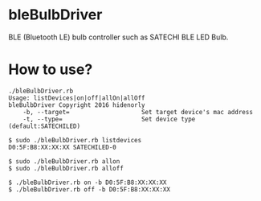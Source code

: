 # bleBulbDriver

BLE (Bluetooth LE) bulb controller such as SATECHI BLE LED Bulb.

# How to use?

```
./bleBulbDriver.rb
Usage: listDevices|on|off|allOn|allOff
bleBulbDriver Copyright 2016 hidenorly
    -b, --target=                    Set target device's mac address
    -t, --type=                      Set device type (default:SATECHILED)
```

```
$ sudo ./bleBulbDriver.rb listdevices
D0:5F:B8:XX:XX:XX SATECHILED-0
```

```
$ sudo ./bleBulbDriver.rb allon
$ sudo ./bleBulbDriver.rb alloff
```

```
$ ./bleBulbDriver.rb on -b D0:5F:B8:XX:XX:XX
$ ./bleBulbDriver.rb off -b D0:5F:B8:XX:XX:XX
```
